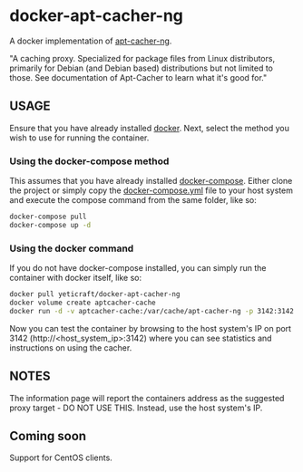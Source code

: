 # docker-apt-cacher-ng

A docker implementation of [apt-cacher-ng](https://www.unix-ag.uni-kl.de/~bloch/acng/).

"A caching proxy. Specialized for package files from Linux distributors, primarily for Debian (and Debian based) distributions but not limited to those. See documentation of Apt-Cacher to learn what it's good for."

## USAGE

Ensure that you have already installed [docker](https://docs.docker.com/engine/installation/). Next, select the method you wish to use for running the container.

### Using the docker-compose method

This assumes that you have already installed [docker-compose](https://docs.docker.com/compose/install/). Either clone the project or simply copy the [docker-compose.yml](https://raw.githubusercontent.com/growlf/docker-apt-cacher-ng/master/docker-compose.yml) file to your host system and execute the compose command from the same folder, like so:

```sh
docker-compose pull
docker-compose up -d
```

### Using the docker command

If you do not have docker-compose installed, you can simply run the container with docker itself, like so:

```sh
docker pull yeticraft/docker-apt-cacher-ng
docker volume create aptcacher-cache
docker run -d -v aptcacher-cache:/var/cache/apt-cacher-ng -p 3142:3142 --name=aptcacher -it yeticraft/docker-apt-cacher-ng
```

Now you can test the container by browsing to the host system's IP on port 3142 (http://<host_system_ip>:3142) where you can see statistics and instructions on using the cacher.

## NOTES

The information page will report the containers address as the suggested proxy target - DO NOT USE THIS.  Instead, use the host system's IP.

## Coming soon

Support for CentOS clients.
